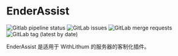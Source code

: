 # EnderAssist

![Gitlab pipeline status](https://img.shields.io/gitlab/pipeline-status/WithLithum/enderassist?branch=trunk&logo=circleci&style=flat-square)
![GitLab issues](https://img.shields.io/gitlab/issues/open/WithLithum/enderassist?style=flat-square)
![GitLab merge requests](https://img.shields.io/gitlab/merge-requests/open/WithLithum/enderassist?style=flat-square)
![GitLab tag (latest by date)](https://img.shields.io/gitlab/v/tag/WithLithum/enderassist?style=flat-square)

EnderAssist 是适用于 WithLithum 的服务器的客制化插件。